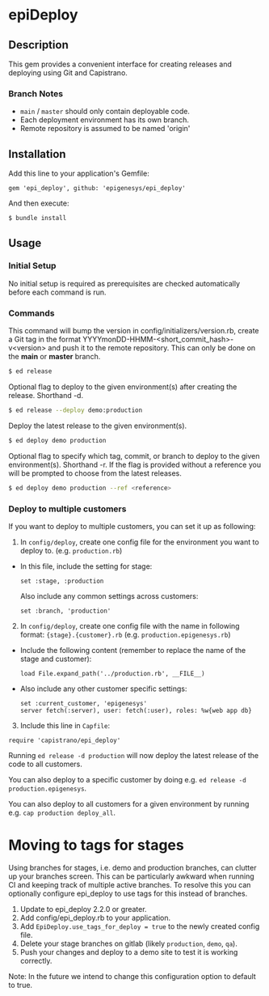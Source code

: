 # epiDeploy

## Description

This gem provides a convenient interface for creating releases and deploying using Git and Capistrano.

### Branch Notes

* `main` / `master` should only contain deployable code.
* Each deployment environment has its own branch.
* Remote repository is assumed to be named 'origin'

## Installation

Add this line to your application's Gemfile:

    gem 'epi_deploy', github: 'epigenesys/epi_deploy'

And then execute:

    $ bundle install


## Usage

### Initial Setup
No initial setup is required as prerequisites are checked automatically before each command is run.

### Commands

This command will bump the version in config/initializers/version.rb, create a Git tag in the format YYYYmonDD-HHMM-&lt;short_commit_hash&gt;-v&lt;version&gt; and push it to the remote repository. This can only be done on the **main** or **master** branch.

```bash
$ ed release
```

Optional flag to deploy to the given environment(s) after creating the release. Shorthand -d.

```bash
$ ed release --deploy demo:production
```

Deploy the latest release to the given environment(s).

```bash
$ ed deploy demo production
```

Optional flag to specify which tag, commit, or branch to deploy to the given environment(s). Shorthand -r. If the flag is provided without a reference you will be prompted to choose from the latest releases.

```bash
$ ed deploy demo production --ref <reference>
```

### Deploy to multiple customers

If you want to deploy to multiple customers, you can set it up as following:

1. In `config/deploy`, create one config file for the environment you want to deploy to. (e.g. `production.rb`)

  * In this file, include the setting for stage:

    ```
    set :stage, :production
    ```

    Also include any common settings across customers:

    ```
    set :branch, 'production'
    ```

2. In `config/deploy`, create one config file with the name in following format: `{stage}.{customer}.rb` (e.g. `production.epigenesys.rb`)

  * Include the following content (remember to replace the name of the stage and customer):

    ```
    load File.expand_path('../production.rb', __FILE__)
    ```

  * Also include any other customer specific settings:

    ```
    set :current_customer, 'epigenesys'
    server fetch(:server), user: fetch(:user), roles: %w{web app db}
    ```

3. Include this line in `Capfile`:

  ```
  require 'capistrano/epi_deploy'
  ```

Running `ed release -d production` will now deploy the latest release of the code to all customers.

You can also deploy to a specific customer by doing e.g. `ed release -d production.epigenesys`.

You can also deploy to all customers for a given environment by running e.g. `cap production deploy_all`.

# Moving to tags for stages

Using branches for stages, i.e. demo and production branches, can clutter up your branches screen. This can be particularly awkward when running CI and keeping track of multiple active branches. To resolve this you can optionally configure epi_deploy to use tags for this instead of branches.

1. Update to epi_deploy 2.2.0 or greater.
2. Add config/epi_deploy.rb to your application.
3. Add `EpiDeploy.use_tags_for_deploy = true` to the newly created config file.
4. Delete your stage branches on gitlab (likely `production`, `demo`, `qa`).
5. Push your changes and deploy to a demo site to test it is working correctly.

Note: In the future we intend to change this configuration option to default to true.